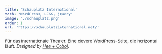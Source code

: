 ```yaml
---
title: 'Schauplatz International'
tech: 'WordPress, LESS, jQuery'
image: './schauplatz.png'
order: 1
url: 'https://schauplatzinternational.net/'
---
```


Für das internationale Theater. Eine clevere WordPress-Seite, die horizontal läuft. _Designed by [Hee + Coboi](http://www.hee-coboi.ch/)_.
